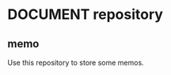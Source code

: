 DOCUMENT repository
====================

memo 
---------------
Use this repository to store some memos.
